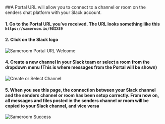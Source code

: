 ##A Portal URL will allow you to connect to a channel or room on the senders chat platform with your Slack account. 

#### 1. Go to the Portal URL you’ve received. The URL looks something like this `https://sameroom.io/98IX89`

#### 2. Click on the Slack logo
![Sameroom Portal URL Welcome](https://in.kato.im/9d61ad2c6157ff01c8ae8918e98b4ab192ef7fefbcf21329846833fc88ab1d2b/Sameroom-Select-Platform-_0008_Slack.png)

#### 4. Create a new channel in your Slack team or select a room from the dropdown menu (This is where messages from the Portal will be shown)
![Create or Select Channel](https://in.kato.im/c71619ccc8948f0cde5d7a7931249c5232a582b8ee6b75a6c1e8ead334742e8/Sameroom%20Join%20Portal%20Select%20Room%20Slack%20Destination.png)

#### 5. When you see this page, the connection between your Slack channel and the senders channel or room has been setup correctly. From now on, all messages and files posted in the senders channel or room will be copied to your Slack channel, and vice versa
![Sameroom Success](https://in.kato.im/bc1ac42c1d1d5632a436e92b5b3603422261f99a64c602007a895ecd38973336/Sameroom%20Join%20Portal%20Success%20copy.png)

